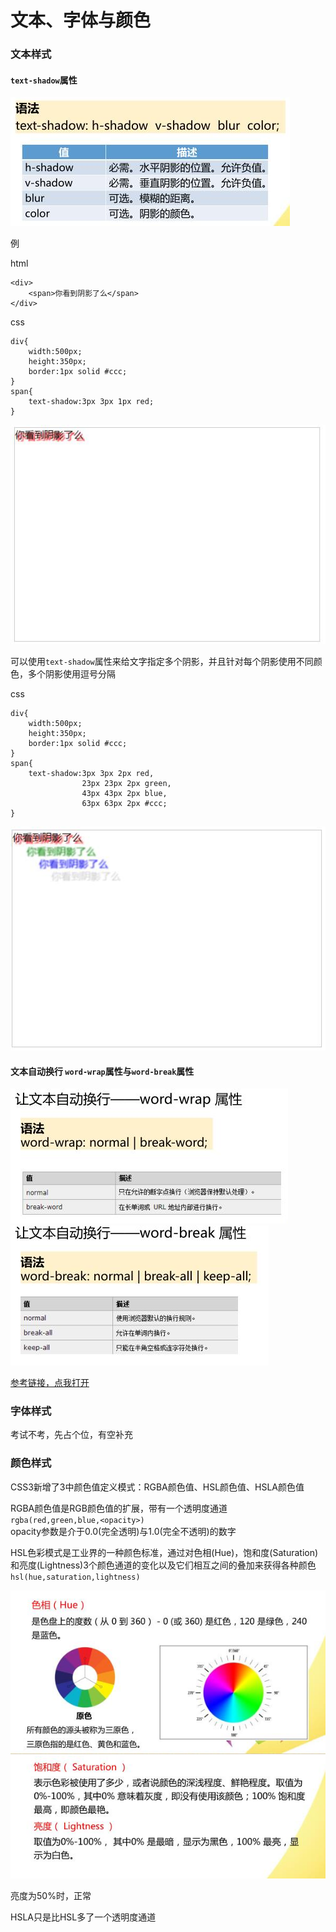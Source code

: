 # 文本、字体与颜色

### 文本样式
#### `text-shadow`属性  
![](images/css21.jpg)

例

html

	<div>
		<span>你看到阴影了么</span>
	</div>

css

	div{
		width:500px;
		height:350px;
		border:1px solid #ccc;
	}
	span{
		text-shadow:3px 3px 1px red;
	}

![](images/css22.jpg)

可以使用`text-shadow`属性来给文字指定多个阴影，并且针对每个阴影使用不同颜色，多个阴影使用逗号分隔

css

	div{
		width:500px;
		height:350px;
		border:1px solid #ccc;
	}
	span{
		text-shadow:3px 3px 2px red,
					23px 23px 2px green,
					43px 43px 2px blue,
					63px 63px 2px #ccc;			
	}

![](images/css23.jpg)

#### 文本自动换行 `word-wrap`属性与`word-break`属性

![](images/css24.jpg)  
![](images/css25.jpg)

[参考链接，点我打开](http://www.cnblogs.com/2050/archive/2012/08/10/2632256.html)

### 字体样式
考试不考，先占个位，有空补充


### 颜色样式
CSS3新增了3中颜色值定义模式：RGBA颜色值、HSL颜色值、HSLA颜色值  

RGBA颜色值是RGB颜色值的扩展，带有一个透明度通道  
`rgba(red,green,blue,<opacity>)`  
opacity参数是介于0.0(完全透明)与1.0(完全不透明)的数字

HSL色彩模式是工业界的一种颜色标准，通过对色相(Hue)，饱和度(Saturation)和亮度(Lightness)3个颜色通道的变化以及它们相互之间的叠加来获得各种颜色  
`hsl(hue,saturation,lightness)`

![](images/css26.jpg)
![](images/css27.jpg)

亮度为50%时，正常

HSLA只是比HSL多了一个透明度通道
